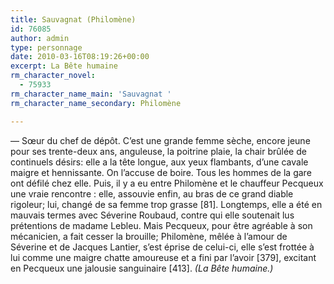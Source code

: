 ```yaml
---
title: Sauvagnat (Philomène)
id: 76085
author: admin
type: personnage
date: 2010-03-16T08:19:26+00:00
excerpt: La Bête humaine
rm_character_novel:
  - 75933
rm_character_name_main: 'Sauvagnat '
rm_character_name_secondary: Philomène

---
```

— Sœur du chef de dépôt. C&rsquo;est une grande femme sèche, encore jeune pour ses trente-deux ans, anguleuse, la poitrine plaie, la chair brûlée de continuels désirs: elle a la tête longue, aux yeux flambants, d&rsquo;une cavale maigre et hennissante. On l&rsquo;accuse de boire. Tous les hommes de la gare ont défilé chez elle. Puis, il y a eu entre Philomène et le chauffeur Pecqueux une vraie rencontre : elle, assouvie enfin, au bras de ce grand diable rigoleur; lui, changé de sa femme trop grasse [81]. Longtemps, elle a été en mauvais termes avec Séverine Roubaud, contre qui elle soutenait lus prétentions de madame Lebleu. Mais Pecqueux, pour être agréable à son mécanicien, a fait cesser la brouille; Philomène, mêlée à l&rsquo;amour de Séverine et de Jacques Lantier, s&rsquo;est éprise de celui-ci, elle s&rsquo;est frottée à lui comme une maigre chatte amoureuse et a fini par l&rsquo;avoir [379], excitant en Pecqueux une jalousie sanguinaire [413]. _(La Bête humaine.)_